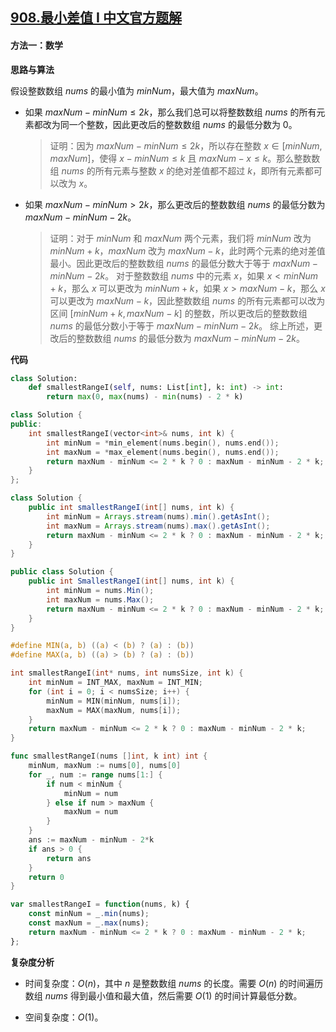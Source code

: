 ## [908.最小差值 I 中文官方题解](https://leetcode.cn/problems/smallest-range-i/solutions/100000/zui-xiao-chai-zhi-i-by-leetcode-solution-7lcl)

#### 方法一：数学

**思路与算法**

假设整数数组 $\textit{nums}$ 的最小值为 $\textit{minNum}$，最大值为 $\textit{maxNum}$。

+ 如果 $\textit{maxNum} - \textit{minNum} \le 2k$，那么我们总可以将整数数组 $\textit{nums}$ 的所有元素都改为同一个整数，因此更改后的整数数组 $\textit{nums}$ 的最低分数为 $0$。

    > 证明：因为 $\textit{maxNum} - \textit{minNum} \le 2k$，所以存在整数 $x \in [\textit{minNum}, \textit{maxNum}]$，使得 $x - \textit{minNum} \le k$ 且 $\textit{maxNum} - x \le k$。那么整数数组 $\textit{nums}$ 的所有元素与整数 $x$ 的绝对差值都不超过 $k$，即所有元素都可以改为 $x$。

+ 如果 $\textit{maxNum} - \textit{minNum} \gt 2k$，那么更改后的整数数组 $\textit{nums}$ 的最低分数为 $\textit{maxNum} - \textit{minNum} - 2k$。

    > 证明：对于 $\textit{minNum}$ 和 $\textit{maxNum}$ 两个元素，我们将 $\textit{minNum}$ 改为 $\textit{minNum} + k$，$\textit{maxNum}$ 改为 $\textit{maxNum} - k$，此时两个元素的绝对差值最小。因此更改后的整数数组 $\textit{nums}$ 的最低分数大于等于 $\textit{maxNum} - \textit{minNum} - 2k$。
    > 对于整数数组 $\textit{nums}$ 中的元素 $x$，如果 $x \lt \textit{minNum} + k$，那么 $x$ 可以更改为 $\textit{minNum} + k$，如果 $x \gt \textit{maxNum} - k$，那么 $x$ 可以更改为 $\textit{maxNum} - k$，因此整数数组 $\textit{nums}$ 的所有元素都可以改为区间 $[\textit{minNum} + k, \textit{maxNum} - k]$ 的整数，所以更改后的整数数组 $\textit{nums}$ 的最低分数小于等于 $\textit{maxNum} - \textit{minNum} - 2k$。
    > 综上所述，更改后的整数数组 $\textit{nums}$ 的最低分数为 $\textit{maxNum} - \textit{minNum} - 2k$。

**代码**

```Python [sol1-Python3]
class Solution:
    def smallestRangeI(self, nums: List[int], k: int) -> int:
        return max(0, max(nums) - min(nums) - 2 * k)
```

```C++ [sol1-C++]
class Solution {
public:
    int smallestRangeI(vector<int>& nums, int k) {
        int minNum = *min_element(nums.begin(), nums.end());
        int maxNum = *max_element(nums.begin(), nums.end());
        return maxNum - minNum <= 2 * k ? 0 : maxNum - minNum - 2 * k;
    }
};
```

```Java [sol1-Java]
class Solution {
    public int smallestRangeI(int[] nums, int k) {
        int minNum = Arrays.stream(nums).min().getAsInt();
        int maxNum = Arrays.stream(nums).max().getAsInt();
        return maxNum - minNum <= 2 * k ? 0 : maxNum - minNum - 2 * k;
    }
}
```

```C# [sol1-C#]
public class Solution {
    public int SmallestRangeI(int[] nums, int k) {
        int minNum = nums.Min();
        int maxNum = nums.Max();
        return maxNum - minNum <= 2 * k ? 0 : maxNum - minNum - 2 * k;
    }
}
```

```C [sol1-C]
#define MIN(a, b) ((a) < (b) ? (a) : (b))
#define MAX(a, b) ((a) > (b) ? (a) : (b))

int smallestRangeI(int* nums, int numsSize, int k) {
    int minNum = INT_MAX, maxNum = INT_MIN;
    for (int i = 0; i < numsSize; i++) {
        minNum = MIN(minNum, nums[i]);
        maxNum = MAX(maxNum, nums[i]);
    }
    return maxNum - minNum <= 2 * k ? 0 : maxNum - minNum - 2 * k;
}
```

```go [sol1-Golang]
func smallestRangeI(nums []int, k int) int {
    minNum, maxNum := nums[0], nums[0]
    for _, num := range nums[1:] {
        if num < minNum {
            minNum = num
        } else if num > maxNum {
            maxNum = num
        }
    }
    ans := maxNum - minNum - 2*k
    if ans > 0 {
        return ans
    }
    return 0
}
```

```JavaScript [sol1-JavaScript]
var smallestRangeI = function(nums, k) {
    const minNum = _.min(nums);
    const maxNum = _.max(nums);
    return maxNum - minNum <= 2 * k ? 0 : maxNum - minNum - 2 * k;
};
```

**复杂度分析**

+ 时间复杂度：$O(n)$，其中 $n$ 是整数数组 $\textit{nums}$ 的长度。需要 $O(n)$ 的时间遍历数组 $\textit{nums}$ 得到最小值和最大值，然后需要 $O(1)$ 的时间计算最低分数。

+ 空间复杂度：$O(1)$。